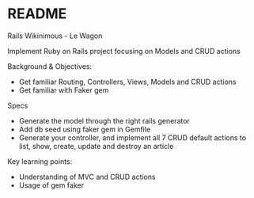 # README

Rails Wikinimous - Le Wagon

Implement Ruby on Rails project focusing on Models and CRUD actions

Background & Objectives: 

- Get familiar Routing, Controllers, Views, Models and CRUD actions
- Get familiar with Faker gem

Specs

- Generate the model through the right rails generator
- Add db seed using faker gem in Gemfile
- Generate your controller, and implement all 7 CRUD default actions to list, show, create, update and destroy an article

Key learning points:

- Understanding of MVC and CRUD actions
- Usage of gem faker
